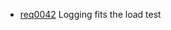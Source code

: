 * [req0042](https://github.com/DomainDrivenArchitecture/ddaRequirement/blob/master/en/requirements/req0042.md) Logging fits the load test
